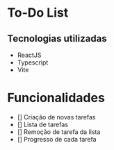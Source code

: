 # To-Do List

## Tecnologias utilizadas

- ReactJS
- Typescript
- Vite

# Funcionalidades 

- [] Criação de novas tarefas
- [] Lista de tarefas
- [] Remoção de tarefa da lista
- [] Progresso de cada tarefa
